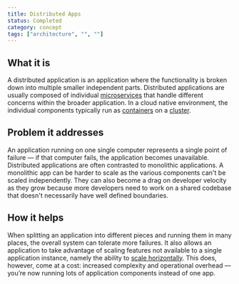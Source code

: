 ```yaml
---
title: Distributed Apps
status: Completed
category: concept
tags: ["architecture", "", ""]
---
```


## What it is

A distributed application is an application where the functionality is broken down into multiple smaller independent parts. Distributed applications are usually composed of individual [microservices](/microservices/) that handle different concerns within the broader application. In a cloud native environment, the individual components typically run as [containers](/container/) on a [cluster](/cluster/). 

## Problem it addresses 

An application running on one single computer represents a single point of failure — if that computer fails, the application becomes unavailable. Distributed applications are often contrasted to monolithic applications. A monolithic app can be harder to scale as the various components can't be scaled independently. They can also become a drag on developer velocity as they grow because more developers need to work on a shared codebase that doesn't necessarily have well defined boundaries.

## How it helps

When splitting an application into different pieces and running them in many places, the overall system can tolerate more failures. It also allows an application to take advantage of scaling features not available to a single application instance, namely the ability to [scale horizontally](/horizontal_scaling/). This does, however, come at a cost: increased complexity and operational overhead — you’re now running lots of application components instead of one app.

